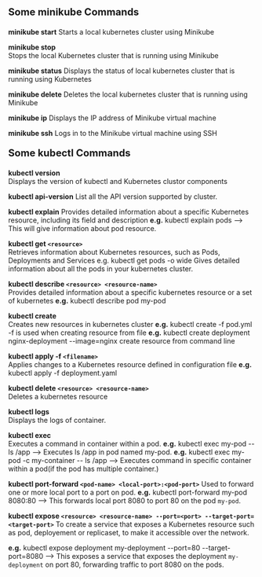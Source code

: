 <p style="font-size: 20px;"><b>Some minikube Commands</b></p>

**minikube start**
Starts a local kubernetes cluster using Minikube

**minikube stop**	
Stops the local Kubernetes cluster that is running using Minikube

**minikube status**
Displays the status of local kubernetes cluster that is running using Kubernetes

**minikube delete**
Deletes the local kubernetes cluster that is running using Minikube

**minikube ip**
Displays the IP address of Minikube virtual machine

**minikube ssh**
Logs in to the Minikube virtual machine using SSH



<p style="font-size: 20px;"><b>Some kubectl Commands</b></p>

**kubectl version**   
Displays the version of kubectl and Kubernetes clustor components

**kubectl api-version**
List all the API version supported by cluster.

**kubectl explain**
Provides detailed information about a specific Kubernetes resource, including its field and description
**e.g.** kubectl explain pods --> This will give information about pod resource.

**kubectl get `<resource>`**   	    
Retrieves information about Kubernetes resources, such as Pods, Deployments and Services
e.g. kubectl get pods -o wide   Gives detailed information about all the pods in your kubernetes cluster.

**kubectl describe `<resource> <resource-name>`**   
Provides detailed information about a specific kubernetes resource or a set of kubernetes 
**e.g.** kubectl describe pod my-pod

**kubectl create**   
Creates new resources in kubernetes cluster
**e.g.** kubectl create -f pod.yml      -f is used when creating resource from file
**e.g.** kubectl create deployment nginx-deployment --image=nginx create resource from command line

**kubectl apply -f `<filename>`**   
Applies changes to a Kubernetes resource defined in configuration file 
**e.g.** kubectl apply -f deployment.yaml

**kubectl delete `<resource> <resource-name>`**   
Deletes a kubernetes resource 

**kubectl logs**   
Displays the logs of container.

**kubectl exec**   
Executes a command in container within a pod.
**e.g.** kubectl exec my-pod -- ls /app  -->  Executes ls /app in pod named my-pod.
**e.g.** kubectl exec my-pod -c my-container -- ls /app   -->  Executes command in specific container within a pod(if the pod has multiple container.)

**kubectl port-forward `<pod-name> <local-port>:<pod-port>`**
Used to forward one or more local port to a port on pod.
**e.g.** kubectl port-forward my-pod 8080:80  -->  This forwards local port 8080 to port 80 on the pod `my-pod`.

**kubectl expose `<resource> <resource-name> --port=<port> --target-port=<target-port>`**
To create a service that exposes a Kubernetes resource such as pod, deployement or replicaset, to make it accessible over the network.

**e.g.** kubectl expose deployment my-deployment --port=80 --target-port=8080   --> This exposes a service that exposes the deployment `my-deployment` on port 80, forwarding traffic to port 8080 on the pods.
